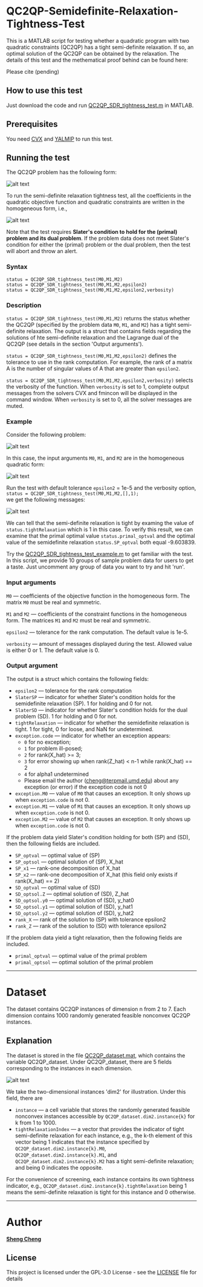 # QC2QP-Semidefinite-Relaxation-Tightness-Test
This is a MATLAB script for testing whether a quadratic program with two quadratic constraints (QC2QP) has a tight semi-definite relaxation. If so, an optimal solution of the QC2QP can be obtained by the relaxation. The details of this test and the methematical proof behind can be found here:

Please cite (pending)

## How to use this test

Just download the code and run [QC2QP_SDR_tightness_test.m](https://github.com/Sheng-Cheng/QC2QP-Strong-Duality-Test/blob/master/QC2QP_SDR_tightness_test.m) in MATLAB.

## Prerequisites

You need [CVX](http://cvxr.com/cvx/) and [YALMIP](https://yalmip.github.io/) to run this test.



## Running the test
The QC2QP problem has the following form:

![alt text][image1]

[image1]: https://github.com/Sheng-Cheng/QC2QP-Strong-Duality-Test/blob/master/images/optimization%20problem.png "QC2QP problem"

To run the semi-definite relaxation tightness test, all the coefficients in the quadratic objective function and quadratic constraints are written in the homogeneous form, i.e., 

![alt text][image2]

[image2]: https://github.com/Sheng-Cheng/QC2QP-Strong-Duality-Test/blob/master/images/homogeneous%20quadratic%20form.png "Homogeneous quadratic form"

Note that the test requires **Slater's condition to hold for the (primal) problem and its dual problem**. If the problem data does not meet Slater's condition for either the (primal) problem or the dual problem, then the test will abort and throw an alert.


### Syntax

`status = QC2QP_SDR_tightness_test(M0,M1,M2)` <br />
`status = QC2QP_SDR_tightness_test(M0,M1,M2,epsilon2)` <br />
`status = QC2QP_SDR_tightness_test(M0,M1,M2,epsilon2,verbosity)` <br />

### Description
`status = QC2QP_SDR_tightness_test(M0,M1,M2)` returns the status whether the QC2QP (specified by the problem data `M0`, `M1`, and `M2`) has a tight semi-definite relaxation. The output is a struct that contains fields regarding the solutions of hte semi-definite relaxation and the Lagrange dual of the QC2QP (see details in the section 'Output arguments'). 

`status = QC2QP_SDR_tightness_test(M0,M1,M2,epsilon2)` defines the tolerance to use in the rank computation. For example, the rank of a matrix A is the number of singular values of A that are greater than `epsilon2`. 

`status = QC2QP_SDR_tightness_test(M0,M1,M2,epsilon2,verbosity)` selects the verbosity of the function. When `verbosity` is set to 1, complete output messages from the solvers CVX and fmincon will be displayed in the command window. When `verbosity` is set to 0, all the solver messages are muted. 

### Example

Consider the following problem:

![alt text][image3]

[image3]: https://github.com/Sheng-Cheng/QC2QP-Strong-Duality-Test/blob/master/images/Example%20problem.png "Example problem"

In this case, the input arguments `M0`, `M1`, and `M2` are in the homogeneous quadratic form:

![alt text][image4]

[image4]: https://github.com/Sheng-Cheng/QC2QP-Strong-Duality-Test/blob/master/images/Example%20homogeneous%20data.png "Example data"

Run the test with default tolerance `epsilon2` = 1e-5 and the verbosity option, <br />`status = QC2QP_SDR_tightness_test(M0,M1,M2,[],1);` <br /> we get the following messages:

![alt text][image5]

[image5]: https://github.com/Sheng-Cheng/QC2QP-Strong-Duality-Test/blob/master/images/MATLAB%20output%20message.png "MATLAB output message"

We can tell that the semi-definite relaxation is tight by examing the value of `status.tightRelaxation` which is 1 in this case. To verify this result, we can examine that the primal optimal value `status.primal_optval` and the optimal value of the semidefinite relaxation `status.SP_optval` both equal -9.603839.

Try the [QC2QP\_SDR_tightness\_test\_example.m](https://github.com/Sheng-Cheng/QC2QP-Strong-Duality-Test/blob/master/QC2QP_SDR_tightness_test.m) to get familiar with the test. In this script, we provide 10 groups of sample problem data for users to get a taste. Just uncomment any group of data you want to try and hit 'run'.

### Input arguments
`M0` &mdash; coefficients of the objective function in the homogeneous form. The matrix `M0` must be real and symmetric.

`M1` and `M2` &mdash; coefficients of the constraint functions in the homogeneous form. The matrices `M1` and `M2` must be real and symmetric.

`epsilon2` &mdash; tolerance for the rank computation. The default value is 1e-5.

`verbosity` &mdash; amount of messages displayed during the test. Allowed value is either 0 or 1. The default value is 0.

### Output argument
The output is a struct which contains the following fields:

* `epsilon2` &mdash; tolerance for the rank computation
* `SlaterSP` &mdash; indicator for whether Slater's condition holds for the semidefinite relaxation (SP). 1 for holding and 0 for not.
* `SlaterSD` &mdash; indicator for whether Slater's condition holds for the dual problem (SD). 1 for holding and 0 for not.
* `tightRelaxation` &mdash; indicator for whether the semidefinite relaxation is tight. 1 for tight, 0 for loose, and NaN for undetermined.
* `exception.code` &mdash; indicator for whether an exception appears:
  * `0` for no exception;
  * `1` for problem ill-posed;
  * `2` for rank(X_hat) >= 3;
  * `3` for error showing up when rank(Z_hat) < n-1 while rank(X_hat) == 2
  * `4` for alpha1 undetermined
  * Please email the author (cheng@terpmail.umd.edu) about any exception (or error) if the exception code is not 0
* `exception.M0` &mdash; value of `M0` that causes an exception. It only shows up when `exception.code` is not 0.
* `exception.M1` &mdash; value of `M1` that causes an exception. It only shows up when `exception.code` is not 0.
* `exception.M2` &mdash; value of `M2` that causes an exception. It only shows up when `exception.code` is not 0.

If the problem data yield Slater's condition holding for both (SP) and (SD), then the following fields are included.

* `SP_optval` &mdash; optimal value of (SP)
* `SP_optsol` &mdash; optimal solution of (SP), X\_hat
* `SP_x1` &mdash; rank-one decomposition of X\_hat
* `SP_x2` &mdash; rank-one decomposition of X\_hat (this field only exists if rank(X\_hat) == 2)
* `SD_optval` &mdash; optimal value of (SD)
* `SD_optsol.Z` &mdash; optimal solution of (SD), Z\_hat
* `SD_optsol.y0` &mdash; optimal solution of (SD), y\_hat0
* `SD_optsol.y1` &mdash; optimal solution of (SD), y\_hat1
* `SD_optsol.y2` &mdash; optimal solution of (SD), y\_hat2
* `rank_X` &mdash; rank of the solution to (SP) with tolerance epsilon2
* `rank_Z` &mdash; rank of the solution to (SD) with tolerance epsilon2

If the problem data yield a tight relaxation, then the following fields are included.

* `primal_optval` &mdash; optimal value of the primal problem
* `primal_optsol` &mdash; optimal solution of the primal problem

---

# Dataset

The dataset contains QC2QP instances of dimension n from 2 to 7. Each dimension contains 1000 randomly generated feasible nonconvex QC2QP instances.

## Explanation

The dataset is stored in the file [QC2QP_dataset.mat](https://github.com/Sheng-Cheng/QC2QP-Strong-Duality-Test/blob/master/QC2QP_dataset.mat), which contains the variable QC2QP_dataset. Under QC2QP_dataset, there are 5 fields corresponding to the instances in each dimension.

![alt text][image6]

[image6]: https://github.com/Sheng-Cheng/QC2QP-Strong-Duality-Test/blob/master/images/field_dim.png "QC2QP_dataset"

We take the two-dimensional instances 'dim2' for illustration. Under this field, there are 
* `instance` &mdash; a cell variable that stores the randomly generated feasible nonconvex instances accessible by `QC2QP_dataset.dim2.instance{k}` for k from 1 to 1000.
* `tightRelaxationIndex` &mdash; a vector that provides the indicator of tight semi-definite relaxation for each instance, e.g., the k-th element of this vector being 1 indicates that the instance specified by `QC2QP_dataset.dim2.instance{k}.M0`, `QC2QP_dataset.dim2.instance{k}.M1`, and `QC2QP_dataset.dim2.instance{k}.M2` has a tight semi-definite relaxation; and being 0 indicates the opposite. <br />

For the convenience of screening, each instance contains its own tightness indicator, e.g., `QC2QP_dataset.dim2.instance{k}.tightRelaxation` being 1 means the semi-definite relaxation is tight for this instance and 0 otherwise.

---

# Author

**[Sheng Cheng](https://terpconnect.umd.edu/~cheng)**

## License

This project is licensed under the GPL-3.0 License - see the [LICENSE](LICENSE) file for details

